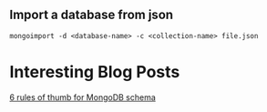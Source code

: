 ## Import a database from json
`mongoimport -d <database-name> -c <collection-name> file.json`

# Interesting Blog Posts
[6 rules of thumb for MongoDB schema](http://blog.mongodb.org/post/87200945828/6-rules-of-thumb-for-mongodb-schema-design-part-1?_ga=1.45156708.1749185560.1463620081)
